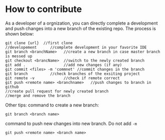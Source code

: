 # How to contribute
As a developer of a orgnization, you can directly complete a development and push changes into a new branch of the existing repo. The process is shown below:

```
git clone {url}  //first clone
//developement      //complete development in your favorite IDE
git branch <branchName>   //create a new branch in case master branch is messed up
git checkout <brancName>  //switch to the newly created branch
git add .                 //add new changes (if any)
git commit <files> -m 'commnet' //commit changes in the branch
git branch          //check branches of the exsiting project
git remote -v             //check if remote correct
git push <remote name> <branchname>   //push changes to branch in github
//create pull request for newly created branch
//merge and remove the branch
```

Other tips:
command to create a new branch:  
```
git branch <branch name>
```
command to push new changes into new branch. Do not add `-m` 
```
git push <remote name> <branch name>
```
